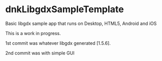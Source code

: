# dnkLibgdxSampleTemplate
Basic libgdx sample app that runs on Desktop, HTML5, Android and iOS

This is a work in progress.

1st commit was whatever libgdx generated [1.5.6].

2nd commit was with simple GUI
